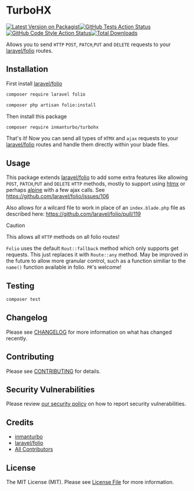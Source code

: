 # TurboHX

[![Latest Version on Packagist](https://img.shields.io/packagist/v/inmanturbo/turbohx.svg?style=flat-square)](https://packagist.org/packages/inmanturbo/turbohx)[![GitHub Tests Action Status](https://img.shields.io/github/actions/workflow/status/inmanturbo/turbohx/run-tests.yml?branch=main&label=tests&style=flat-square)](https://github.com/inmanturbo/turbohx/actions?query=workflow%3Arun-tests+branch%3Amain)
[![GitHub Code Style Action Status](https://img.shields.io/github/actions/workflow/status/inmanturbo/turbohx/fix-php-code-style-issues.yml?branch=main&label=code%20style&style=flat-square)](https://github.com/inmanturbo/turbohx/actions?query=workflow%3A"Fix+PHP+code+style+issues"+branch%3Amain)[![Total Downloads](https://img.shields.io/packagist/dt/inmanturbo/turbohx.svg?style=flat-square)](https://packagist.org/packages/inmanturbo/turbohx)

Allows you to send `HTTP` `POST`, `PATCH`,`PUT` and `DELETE` requests to your [laravel/folio](https://github.com/laravel/folio) routes.

## Installation

First install [laravel/folio](https://laravel.com/docs/10.x/folio#installation)

```bash
composer require laravel folio
```

```bash
composer php artisan folio:install
```

Then install this package

```bash
composer require inmanturbo/turbohx
```

That's it! Now you can send all types of `HTMX` and `ajax` requests to your [laravel/folio](https://github.com/laravel/folio) routes and handle them directly within your blade files.

## Usage

This package extends [laravel/folio](https://github.com/laravel/folio) to add some extra features like allowing `POST`, `PATCH`,`PUT` and `DELETE` `HTTP` methods, mostly to support using [htmx](https://github.com/bigskysoftware/htmx) or perhaps [alpine](https://github.com/alpinejs/alpine) with a few ajax calls. See <https://github.com/laravel/folio/issues/106>

Also allows for a wilcard file to work in place of an `index.blade.php` file as described here: <https://github.com/laravel/folio/pull/119>

> [!CAUTION]
> This allows all `HTTP` methods on all folio routes!

`Folio` uses the default `Rout::fallback` method which only supports get requests. This just replaces it with `Route::any` method. May be improved in the future to allow more granular control, such as a function similiar to the `name()` function available in folio. `PR`'s welcome!

## Testing

```bash
composer test
```

## Changelog

Please see [CHANGELOG](CHANGELOG.md) for more information on what has changed recently.

## Contributing

Please see [CONTRIBUTING](CONTRIBUTING.md) for details.

## Security Vulnerabilities

Please review [our security policy](../../security/policy) on how to report security vulnerabilities.

## Credits

- [inmanturbo](https://github.com/inmanturbo)
- [laravel/folio](https://github.com/inmanturbo)
- [All Contributors](../../contributors)

## License

The MIT License (MIT). Please see [License File](LICENSE.md) for more information.
